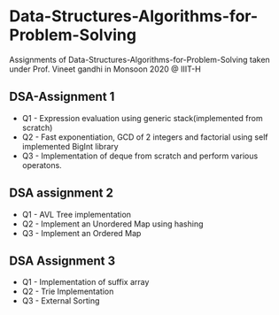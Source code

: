 # Data-Structures-Algorithms-for-Problem-Solving
Assignments of Data-Structures-Algorithms-for-Problem-Solving taken under Prof. Vineet gandhi in Monsoon 2020 @ IIIT-H 
## DSA-Assignment 1
* Q1 - Expression evaluation using generic stack(implemented from scratch)
* Q2 - Fast exponentiation, GCD of 2 integers and factorial using self implemented BigInt library
* Q3 - Implementation of deque from scratch and perform various operatons.

## DSA assignment 2
* Q1 - AVL Tree implementation
* Q2 - Implement an Unordered Map using hashing
* Q3 - Implement an Ordered Map

## DSA Assignment 3
* Q1 - Implementation of suffix array
* Q2 - Trie Implementation
* Q3 - External Sorting
